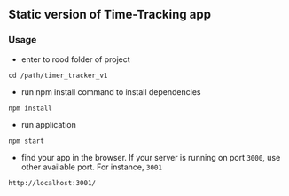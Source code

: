 ## Static version of Time-Tracking app

### Usage
- enter to rood folder of project
```shell
cd /path/timer_tracker_v1
```
- run npm install command to install dependencies
```shell
npm install
```
- run application
```shell
npm start
```
- find your app in the browser. If your server is running on port ```3000```, use other available port. For instance, ```3001```
```shell
http://localhost:3001/
```




